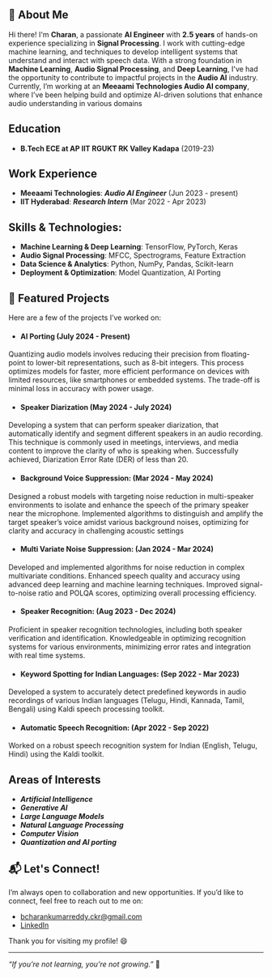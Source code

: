 ## 🚀 About Me

Hi there! I'm **Charan**, a passionate **AI Engineer** with **2.5 years** of hands-on experience specializing in **Signal Processing**. I work with cutting-edge machine learning, and  techniques to develop intelligent systems that understand and interact with speech data. With a strong foundation in **Machine Learning**, **Audio Signal Processing**, and **Deep Learning**, I've had the opportunity to contribute to impactful projects in the **Audio AI** industry. Currently, I’m working at an **Meeaami Technologies Audio AI company**, where I’ve been helping build and optimize AI-driven solutions that enhance audio understanding in various domains

## Education
- **B.Tech ECE at AP IIT RGUKT RK Valley Kadapa** (2019-23)

## Work Experience
- **Meeaami Technologies**: **_Audio AI Engineer_** (Jun 2023 - present)
- **IIT Hyderabad**: **_Research Intern_** (Mar 2022 - Apr 2023)

## Skills & Technologies:
- **Machine Learning & Deep Learning**: TensorFlow, PyTorch, Keras
- **Audio Signal Processing**: MFCC, Spectrograms, Feature Extraction
- **Data Science & Analytics**: Python, NumPy, Pandas, Scikit-learn
- **Deployment & Optimization**: Model Quantization, AI Porting

## 🔧 Featured Projects

Here are a few of the projects I’ve worked on:

- #### AI Porting (July 2024 - Present)
Quantizing audio models involves reducing their precision from floating-point to lower-bit representations, such as 8-bit
integers. This process optimizes models for faster, more efficient performance on devices with limited resources, like
smartphones or embedded systems. The trade-off is minimal loss in accuracy with power usage.
- #### Speaker Diarization (May 2024 - July 2024)
Developing a system that can perform speaker diarization, that automatically identify and segment different speakers in
an audio recording. This technique is commonly used in meetings, interviews, and media content to improve the clarity
of who is speaking when. Successfully achieved, Diarization Error Rate (DER) of less than 20.
- #### Background Voice Suppression: (Mar 2024 - May 2024)
Designed a robust models with targeting noise reduction in multi-speaker environments to isolate and enhance the speech
of the primary speaker near the microphone. Implemented algorithms to distinguish and amplify the target speaker’s
voice amidst various background noises, optimizing for clarity and accuracy in challenging acoustic settings
- #### Multi Variate Noise Suppression: (Jan 2024 - Mar 2024)
Developed and implemented algorithms for noise reduction in complex multivariate conditions. Enhanced speech quality
and accuracy using advanced deep learning and machine learning techniques. Improved signal-to-noise ratio and POLQA
scores, optimizing overall processing efficiency.
- #### Speaker Recognition: (Aug 2023 - Dec 2024)
Proficient in speaker recognition technologies, including both speaker verification and identification. Knowledgeable in
optimizing recognition systems for various environments, minimizing error rates and integration with real time systems.
- #### Keyword Spotting for Indian Languages: (Sep 2022 - Mar 2023)
Developed a system to accurately detect predefined keywords in audio recordings of various Indian languages (Telugu,
Hindi, Kannada, Tamil, Bengali) using Kaldi speech processing toolkit.
- #### Automatic Speech Recognition: (Apr 2022 - Sep 2022)
Worked on a robust speech recognition system for Indian (English, Telugu, Hindi) using the Kaldi toolkit.

## Areas of Interests
- **_Artificial Intelligence_**
- **_Generative AI_**
- **_Large Language Models_**
- **_Natural Language Processing_**
- **_Computer Vision_**
- **_Quantization and AI porting_**

## 📬 Let's Connect!

I’m always open to collaboration and new opportunities. If you’d like to connect, feel free to reach out to me on:

- [bcharankumarreddy.ckr@gmail.com](mailto:bcharankumarreddy.ckr@gmail.com)
- [LinkedIn](https://www.linkedin.com/in/bcharankumarreddy/)

Thank you for visiting my profile! 😄

---

*“If you’re not learning, you’re not growing.”* 🚀
